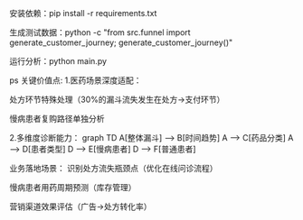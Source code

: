 安装依赖：pip install -r requirements.txt

生成测试数据：python -c "from src.funnel import generate_customer_journey; generate_customer_journey()"

运行分析：python main.py

ps 
关键价值点:
1.医药场景深度适配：

处方环节特殊处理（30%的漏斗流失发生在处方→支付环节）

慢病患者复购路径单独分析

2.多维度诊断能力：
graph TD
A[整体漏斗] --> B[时间趋势]
A --> C[药品分类]
A --> D[患者类型]
D --> E[慢病患者]
D --> F[普通患者]



业务落地场景：
识别处方流失瓶颈点（优化在线问诊流程）

慢病患者用药周期预测（库存管理）

营销渠道效果评估（广告→处方转化率）
